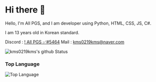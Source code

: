 # Hi there 👋

<!--
**kms0219kms/kms0219kms** is a ✨ _special_ ✨ repository because its `README.md` (this file) appears on your GitHub profile.

Here are some ideas to get you started:

- 🔭 I’m currently working on ...
- 🌱 I’m currently learning ...
- 👯 I’m looking to collaborate on ...
- 🤔 I’m looking for help with ...
- 💬 Ask me about ...
- 📫 How to reach me: ...
- 😄 Pronouns: ...
- ⚡ Fun fact: ...
-->

Hello, I'm All PGS, and I am developer using Python, HTML, CSS, JS, C#.

I am 13 years old in Korean standard.

Discord : [! All PGS ✅#5464](https://www.discordapp.com/users/673776952578146315)
Mail : [kms0219kms@naver.com](mailto:kms0219kms@naver.com)

![kms0219kms's github Status](https://github-readme-stats.vercel.app/api?username=kms0219kms&show_icons=true&count_private=true&theme=radical)

### Top Language
![Top Language](https://github-readme-stats.vercel.app/api/top-langs/?username=kms0219kms&langs_count=100&theme=radical)<br/>
